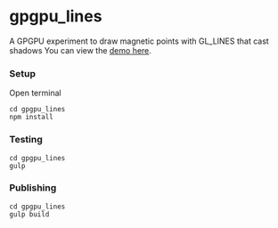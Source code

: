 # gpgpu_lines
A GPGPU experiment to draw magnetic points with GL_LINES that cast shadows
You can view the [demo here](http://experiments.tomorrowevening.com/gpgpu_lines/).

### Setup
Open terminal
```
cd gpgpu_lines
npm install
```

### Testing
```
cd gpgpu_lines
gulp
```

### Publishing
```
cd gpgpu_lines
gulp build
```
